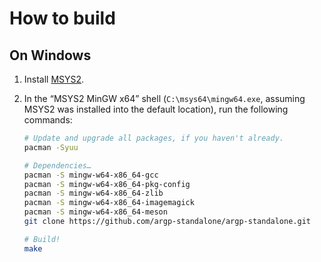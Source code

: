 # How to build

## On Windows
1. Install [MSYS2](http://www.msys2.org/).
2. In the “MSYS2 MinGW x64” shell (`C:\msys64\mingw64.exe`, assuming MSYS2 was installed into the default location), run the following commands:
   
    ```bash
    # Update and upgrade all packages, if you haven't already.
    pacman -Syuu

    # Dependencies…
    pacman -S mingw-w64-x86_64-gcc
    pacman -S mingw-w64-x86_64-pkg-config
    pacman -S mingw-w64-x86_64-zlib
    pacman -S mingw-w64-x86_64-imagemagick
    pacman -S mingw-w64-x86_64-meson
    git clone https://github.com/argp-standalone/argp-standalone.git

    # Build!
    make
    ```
<!-- Seems like *maybe* this isn't needed?

3. In the regular Windows shell (`cmd.exe`, not PowerShell), assuming MSYS2 was installed into the default location, run the following commands:

    ```cmd
    set PATH=%PATH%C:\msys64\mingw64\bin;
    set PKG_CONFIG_PATH=C:\msys64\mingw64\lib\pkgconfig
    set MAGICK_CODER_MODULE_PATH=C:\msys64\mingw64\lib\[ IMAGEMAGICK DIRECTORY HERE ]\modules-Q16HDRI\coders
    ```
-->

<!--
## On Linux

1. Run the following commands:
    ```bash
    sudo apt install libmagickwand-dev
    ```
<!-- TODO: Complete these instructions. The makefile will need some changing around, I believe, and it appears that Ubuntu uses an old version of ImageMagick that has MagickWand in a different directory… -->
